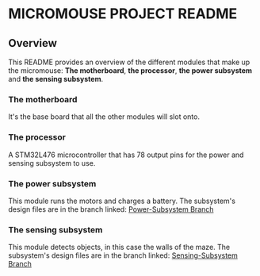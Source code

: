 # MICROMOUSE PROJECT README

## Overview
This README provides an overview of the different modules that make up the micromouse: **The motherboard**, **the processor**, **the power subsystem** and **the sensing subsystem**.

### The motherboard
It's the base board that all the other modules will slot onto.

### The processor
A STM32L476 microcontroller that has 78 output pins for the power and sensing subsystem to use.

### The power subsystem
This module runs the motors and charges a battery.
The subsystem's design files are in the branch linked: [Power-Subsystem Branch](https://github.com/Bioserg/micromouse-project/tree/Power-Subsystem)

### The sensing subsystem
This module detects objects, in this case the walls of the maze.
The subsystem's design files are in the branch linked: [Sensing-Subsystem Branch](https://github.com/Bioserg/micromouse-project/tree/Sensing-Subsystem)

